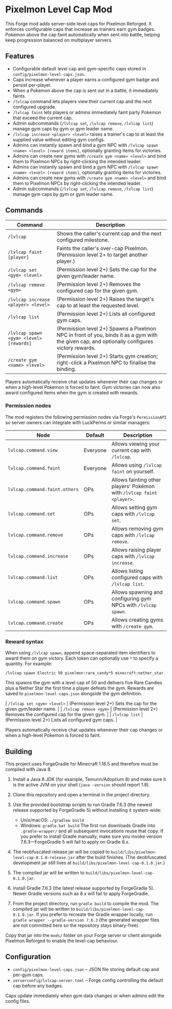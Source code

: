 # Pixelmon Level Cap Mod

This Forge mod adds server-side level caps for Pixelmon Reforged. It enforces configurable caps that increase as trainers earn gym badges. Pokemon above the cap faint automatically when sent into battle, helping keep progression balanced on multiplayer servers.

## Features

* Configurable default level cap and gym-specific caps stored in `config/pixelmon-level-caps.json`.
* Caps increase whenever a player earns a configured gym badge and persist per-player.
* When a Pokemon above the cap is sent out in a battle, it immediately faints.
* `/lvlcap` command lets players view their current cap and the next configured upgrade.
* `/lvlcap faint` lets players or admins immediately faint party Pokemon that exceed the current cap.
* Admin subcommands (`/lvlcap set`, `/lvlcap remove`, `/lvlcap list`) manage gym caps by gym or gym leader name.
* `/lvlcap increase <player> <level>` raises a trainer's cap to at least the supplied value without editing gym configs.
* Admins can instantly spawn and bind a gym NPC with `/lvlcap spawn <name> <level> [reward items]`, optionally granting items for victories.
* Admins can create new gyms with `/create gym <name> <level>` and bind them to Pixelmon NPCs by right-clicking the intended leader.
* Admins can instantly spawn and bind a gym NPC with `/lvlcap spawn <name> <level> [reward items]`, optionally granting items for victories.
* Admins can create new gyms with `/create gym <name> <level>` and bind them to Pixelmon NPCs by right-clicking the intended leader.
* Admin subcommands (`/lvlcap set`, `/lvlcap remove`, `/lvlcap list`) manage gym caps by gym or gym leader name.


## Commands

| Command | Description |
| --- | --- |
| `/lvlcap` | Shows the caller's current cap and the next configured milestone. |
| `/lvlcap faint [player]` | Faints the caller's over-cap Pixelmon. (Permission level 2+ to target another player.) |
| `/lvlcap set <gym> <level>` | (Permission level 2+) Sets the cap for the given gym/leader name. |
| `/lvlcap remove <gym>` | (Permission level 2+) Removes the configured cap for the given gym. |
| `/lvlcap increase <player> <level>` | (Permission level 2+) Raises the target's cap to at least the requested level. |
| `/lvlcap list` | (Permission level 2+) Lists all configured gym caps. |
| `/lvlcap spawn <gym> <level> [rewards]` | (Permission level 2+) Spawns a Pixelmon NPC in front of you, binds it as a gym with the given cap, and optionally configures victory rewards. |
| `/create gym <name> <level>` | (Permission level 2+) Starts gym creation; right-click a Pixelmon NPC to finalise the binding. |

Players automatically receive chat updates whenever their cap changes or when a high-level Pokemon is forced to faint. Gym victories can now also award configured items when the gym is created with rewards.

### Permission nodes

The mod registers the following permission nodes via Forge's `PermissionAPI` so server owners can integrate with LuckPerms or similar managers:

| Node | Default | Description |
| --- | --- | --- |
| `lvlcap.command.view` | Everyone | Allows viewing your current cap with `/lvlcap`. |
| `lvlcap.command.faint` | Everyone | Allows using `/lvlcap faint` on yourself. |
| `lvlcap.command.faint.others` | OPs | Allows fainting other players' Pokémon with `/lvlcap faint <player>`. |
| `lvlcap.command.set` | OPs | Allows setting gym caps with `/lvlcap set`. |
| `lvlcap.command.remove` | OPs | Allows removing gym caps with `/lvlcap remove`. |
| `lvlcap.command.increase` | OPs | Allows raising player caps with `/lvlcap increase`. |
| `lvlcap.command.list` | OPs | Allows listing configured caps with `/lvlcap list`. |
| `lvlcap.command.spawn` | OPs | Allows spawning and configuring gym NPCs with `/lvlcap spawn`. |
| `lvlcap.command.create` | OPs | Allows creating gyms with `/create gym`. |

### Reward syntax

When using `/lvlcap spawn`, append space-separated item identifiers to award them on gym victory. Each token can optionally use `*` to specify a quantity. For example:

```
/lvlcap spawn Electric 50 pixelmon:rare_candy*5 minecraft:nether_star
```

This spawns the gym with a level cap of 50 and delivers five Rare Candies plus a Nether Star the first time a player defeats the gym. Rewards are saved to `pixelmon-level-caps.json` alongside the gym definition.


| `/lvlcap set <gym> <level>` | (Permission level 2+) Sets the cap for the given gym/leader name. |
| `/lvlcap remove <gym>` | (Permission level 2+) Removes the configured cap for the given gym. |
| `/lvlcap list` | (Permission level 2+) Lists all configured gym caps. |

Players automatically receive chat updates whenever their cap changes or when a high-level Pokemon is forced to faint.


## Building

This project uses ForgeGradle for Minecraft 1.16.5 and therefore must be
compiled with Java 8.

1. Install a Java 8 JDK (for example, Temurin/Adoptium 8) and make sure it is
   the active JVM on your shell (`java -version` should report 1.8).
2. Clone this repository and open a terminal in the project directory.
3. Use the provided bootstrap scripts to run Gradle 7.6.3 (the newest release
   supported by ForgeGradle 5) without installing it system-wide:
   * Unix/macOS: `./gradlew build`
   * Windows: `gradle.bat build`
   The first run downloads Gradle into `.gradle-wrapper/` and all subsequent
   invocations reuse that copy. If you prefer to install Gradle manually, make
   sure you invoke version 7.6.3—ForgeGradle 5 will fail to apply on Gradle 8.x.
4. The reobfuscated release jar will be copied to
   `build/libs/pixelmon-level-cap-0.1.0-release.jar` after the build finishes.
   (The deobfuscated development jar still lives at
   `build/libs/pixelmon-level-cap-0.1.0.jar`.)

4. The compiled jar will be written to `build/libs/pixelmon-level-cap-0.1.0.jar`.
3. Install Gradle 7.6.3 (the latest release supported by ForgeGradle 5). Newer
   Gradle versions such as 8.x will fail to apply ForgeGradle.
4. From the project directory, run `gradle build` to compile the mod.
   The compiled jar will be written to `build/libs/pixelmon-level-cap-0.1.0.jar`.
   If you prefer to recreate the Gradle wrapper locally, run
   `gradle wrapper --gradle-version 7.6.3` (the generated wrapper files are not
   committed here so the repository stays binary-free).


Copy that jar into the `mods/` folder on your Forge server or client alongside
Pixelmon Reforged to enable the level-cap behaviour.

## Configuration

* `config/pixelmon-level-caps.json` – JSON file storing default cap and per-gym caps.
* `serverconfig/lvlcap-server.toml` – Forge config controlling the default cap before any badges.

Caps update immediately when gym data changes or when admins edit the config files.
